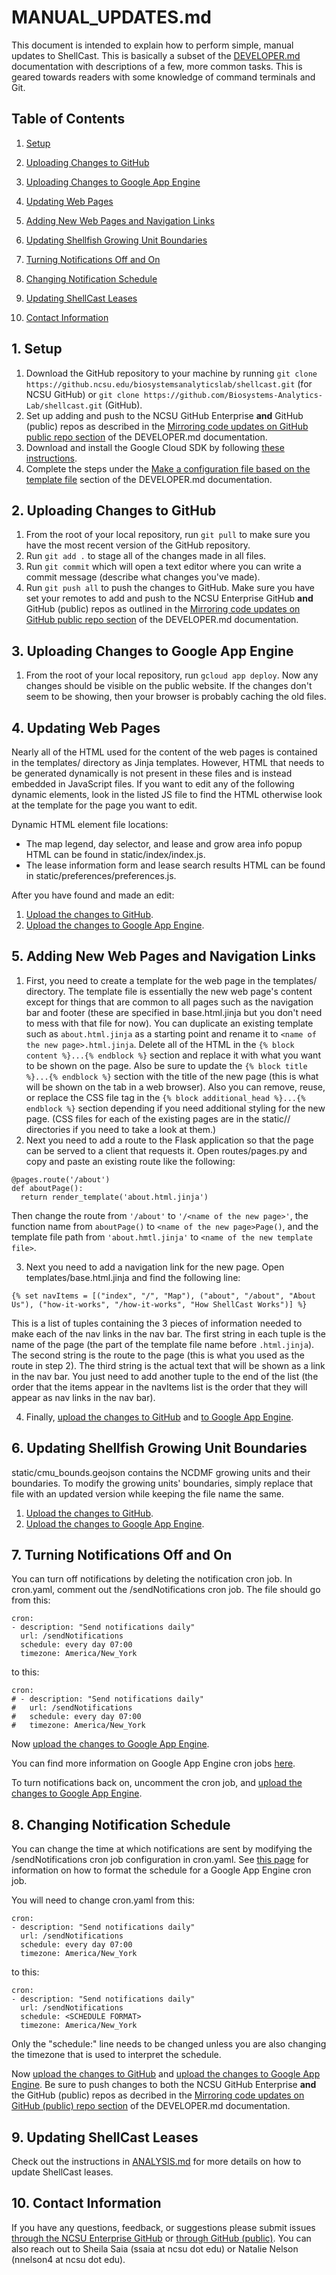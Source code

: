 # MANUAL_UPDATES.md

This document is intended to explain how to perform simple, manual updates to ShellCast.  This is basically a subset of the [DEVELOPER.md](/docs/DEVELOPER.md) documentation with descriptions of a few, more common tasks.  This is geared towards readers with some knowledge of command terminals and Git.

## Table of Contents

1. [Setup](#1-setup)

2. [Uploading Changes to GitHub](#2-uploading-changes-to-github)

3. [Uploading Changes to Google App Engine](#3-uploading-changes-to-google-app-engine)

4. [Updating Web Pages](#4-updating-web-pages)

5. [Adding New Web Pages and Navigation Links](#5-adding-new-web-pages-and-navigation-links)

6. [Updating Shellfish Growing Unit Boundaries](#6-updating-shellfish-growing-unit-boundaries)

7. [Turning Notifications Off and On](#7-turning-notifications-off-and-on)

8. [Changing Notification Schedule](#8-changing-notification-schedule)

9. [Updating ShellCast Leases](#9-updating-shellcast-leases)

10. [Contact Information](#9-contact-information)

## 1. Setup

1. Download the GitHub repository to your machine by running `git clone https://github.ncsu.edu/biosystemsanalyticslab/shellcast.git` (for NCSU GitHub) or `git clone https://github.com/Biosystems-Analytics-Lab/shellcast.git` (GitHub).
2. Set up adding and push to the NCSU GitHub Enterprise **and** GitHub (public) repos as described in the [Mirroring code updates on GitHub public repo section](/docs/DEVELOPER.md#54-mirroring-code-updates-on-github-public-repo) of the DEVELOPER.md documentation.
3. Download and install the Google Cloud SDK by following [these instructions](https://cloud.google.com/sdk/docs).
4. Complete the steps under the [Make a configuration file based on the template file](/docs/DEVELOPER.md#46-make-a-configuration-file-based-on-the-template-file) section of the DEVELOPER.md documentation.

## 2. Uploading Changes to GitHub

1. From the root of your local repository, run `git pull` to make sure you have the most recent version of the GitHub repository.
2. Run `git add .` to stage all of the changes made in all files.
3. Run `git commit` which will open a text editor where you can write a commit message (describe what changes you've made).
4. Run `git push all` to push the changes to GitHub. Make sure you have set your remotes to add and push to the NCSU Enterprise GitHub **and** GitHub (public) repos as outlined in the [Mirroring code updates on GitHub public repo section](/docs/DEVELOPER.md#54-mirroring-code-updates-on-github-public-repo) of the DEVELOPER.md documentation.

## 3. Uploading Changes to Google App Engine

1. From the root of your local repository, run `gcloud app deploy`.  Now any changes should be visible on the public website.  If the changes don't seem to be showing, then your browser is probably caching the old files.

## 4. Updating Web Pages

Nearly all of the HTML used for the content of the web pages is contained in the templates/ directory as Jinja templates.  However, HTML that needs to be generated dynamically is not present in these files and is instead embedded in JavaScript files.  If you want to edit any of the following dynamic elements, look in the listed JS file to find the HTML otherwise look at the template for the page you want to edit.

Dynamic HTML element file locations:
- The map legend, day selector, and lease and grow area info popup HTML can be found in static/index/index.js.
- The lease information form and lease search results HTML can be found in static/preferences/preferences.js.

After you have found and made an edit:
1. [Upload the changes to GitHub](#2-uploading-changes-to-github).
2. [Upload the changes to Google App Engine](#3-uploading-changes-to-google-app-engine).

## 5. Adding New Web Pages and Navigation Links

1. First, you need to create a template for the web page in the templates/ directory.  The template file is essentially the new web page's content except for things that are common to all pages such as the navigation bar and footer (these are specified in base.html.jinja but you don't need to mess with that file for now).  You can duplicate an existing template such as `about.html.jinja` as a starting point and rename it to `<name of the new page>.html.jinja`.  Delete all of the HTML in the `{% block content %}...{% endblock %}` section and replace it with what you want to be shown on the page.  Also be sure to update the `{% block title %}...{% endblock %}` section with the title of the new page (this is what will be shown on the tab in a web browser).  Also you can remove, reuse, or replace the CSS file tag in the `{% block additional_head %}...{% endblock %}` section depending if you need additional styling for the new page.  (CSS files for each of the existing pages are in the static/<name of page>/ directories if you need to take a look at them.)
2. Next you need to add a route to the Flask application so that the page can be served to a client that requests it.  Open routes/pages.py and copy and paste an existing route like the following:
  ```
  @pages.route('/about')
  def aboutPage():
    return render_template('about.html.jinja')
  ```
Then change the route from `'/about'` to `'/<name of the new page>'`, the function name from `aboutPage()` to `<name of the new page>Page()`, and the template file path from `'about.hmtl.jinja'` to `<name of the new template file>`.

3. Next you need to add a navigation link for the new page.  Open templates/base.html.jinja and find the following line:
  ```
  {% set navItems = [("index", "/", "Map"), ("about", "/about", "About Us"), ("how-it-works", "/how-it-works", "How ShellCast Works")] %}
  ```
This is a list of tuples containing the 3 pieces of information needed to make each of the nav links in the nav bar.  The first string in each tuple is the name of the page (the part of the template file name before `.html.jinja`).  The second string is the route to the page (this is what you used as the route in step 2).  The third string is the actual text that will be shown as a link in the nav bar.  You just need to add another tuple to the end of the list (the order that the items appear in the navItems list is the order that they will appear as nav links in the nav bar).

4. Finally, [upload the changes to GitHub](#2-uploading-changes-to-github) and [to Google App Engine](#3-uploading-changes-to-google-app-engine).

## 6. Updating Shellfish Growing Unit Boundaries

static/cmu_bounds.geojson contains the NCDMF growing units and their boundaries.  To modify the growing units' boundaries, simply replace that file with an updated version while keeping the file name the same.

1. [Upload the changes to GitHub](#2-uploading-changes-to-github).
2. [Upload the changes to Google App Engine](#3-uploading-changes-to-google-app-engine).

## 7. Turning Notifications Off and On

You can turn off notifications by deleting the notification cron job.  In cron.yaml, comment out the /sendNotifications cron job.  The file should go from this:
```
cron:
- description: "Send notifications daily"
  url: /sendNotifications
  schedule: every day 07:00
  timezone: America/New_York
```
to this:
```
cron:
# - description: "Send notifications daily"
#   url: /sendNotifications
#   schedule: every day 07:00
#   timezone: America/New_York
```
Now [upload the changes to Google App Engine](#3-uploading-changes-to-google-app-engine).

You can find more information on Google App Engine cron jobs [here](https://cloud.google.com/appengine/docs/flexible/python/scheduling-jobs-with-cron-yaml).

To turn notifications back on, uncomment the cron job, and [upload the changes to Google App Engine](#3-uploading-changes-to-google-app-engine).

## 8. Changing Notification Schedule

You can change the time at which notifications are sent by modifying the /sendNotifications cron job configuration in cron.yaml.  See [this page](https://cloud.google.com/appengine/docs/flexible/python/scheduling-jobs-with-cron-yaml#defining_the_cron_job_schedule) for information on how to format the schedule for a Google App Engine cron job.

You will need to change cron.yaml from this:
```
cron:
- description: "Send notifications daily"
  url: /sendNotifications
  schedule: every day 07:00
  timezone: America/New_York
```
to this:
```
cron:
- description: "Send notifications daily"
  url: /sendNotifications
  schedule: <SCHEDULE FORMAT>
  timezone: America/New_York
```

Only the "schedule:" line needs to be changed unless you are also changing the timezone that is used to interpret the schedule.

Now [upload the changes to GitHub](#2-uploading-changes-to-github) and [upload the changes to Google App Engine](#3-uploading-changes-to-google-app-engine). Be sure to push changes to both the NCSU GitHub Enterprise **and** the GitHub (public) repos as decribed in the [Mirroring code updates on GitHub (public) repo section](/docs/DEVELOPER.md#54-mirroring-code-updates-on-github-public-repo) of the DEVELOPER.md documentation.

## 9. Updating ShellCast Leases

Check out the instructions in [ANALYSIS.md](/docs/ANALYSIS.md/#8-updating-leases) for more details on how to update ShellCast leases.

## 10. Contact Information

If you have any questions, feedback, or suggestions please submit issues [through the NCSU Enterprise GitHub](https://github.ncsu.edu/biosystemsanalyticslab/shellcast/issues) or [through GitHub (public)](https://github.com/Biosystems-Analytics-Lab/shellcast/issues). You can also reach out to Sheila Saia (ssaia at ncsu dot edu) or Natalie Nelson (nnelson4 at ncsu dot edu).
